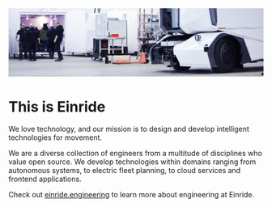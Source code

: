 <img src="docs/hero.jpg" />

This is Einride
===============

We love technology, and our mission is to design and develop intelligent technologies for movement.

We are a diverse collection of engineers from a multitude of disciplines who value open source. We develop technologies within domains ranging from autonomous systems, to electric fleet planning, to cloud services and frontend applications.

Check out [einride.engineering](https://einride.engineering) to learn more about engineering at Einride.
